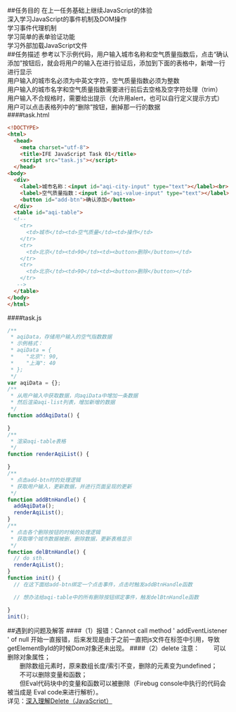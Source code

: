 ##任务目的
在上一任务基础上继续JavaScript的体验<br>
深入学习JavaScript的事件机制及DOM操作<br>
学习事件代理机制<br>
学习简单的表单验证功能<br>
学习外部加载JavaScript文件<br>
##任务描述
参考以下示例代码，用户输入城市名称和空气质量指数后，点击“确认添加”按钮后，就会将用户的输入在进行验证后，添加到下面的表格中，新增一行进行显示<br>
用户输入的城市名必须为中英文字符，空气质量指数必须为整数<br>
用户输入的城市名字和空气质量指数需要进行前后去空格及空字符处理（trim）<br>
用户输入不合规格时，需要给出提示（允许用alert，也可以自行定义提示方式）<br>
用户可以点击表格列中的“删除”按钮，删掉那一行的数据<br>
####task.html
```html
<!DOCTYPE>
<html>
  <head>
    <meta charset="utf-8">
    <title>IFE JavaScript Task 01</title>
    <script src="task.js"></script>
  </head>
<body>
  <div>
    <label>城市名称：<input id="aqi-city-input" type="text"></label><br>
    <label>空气质量指数：<input id="aqi-value-input" type="text"></label><br>
    <button id="add-btn">确认添加</button>
  </div>
  <table id="aqi-table">
  <!-- 
    <tr>
      <td>城市</td><td>空气质量</td><td>操作</td>
    </tr>
    <tr>
      <td>北京</td><td>90</td><td><button>删除</button></td>
    </tr>
    <tr>
      <td>北京</td><td>90</td><td><button>删除</button></td>
    </tr>
   -->
  </table>
</body>
</html>
```
####task.js
```javascript
/**
 * aqiData，存储用户输入的空气指数数据
 * 示例格式：
 * aqiData = {
 *    "北京": 90,
 *    "上海": 40
 * };
 */
var aqiData = {};
/**
 * 从用户输入中获取数据，向aqiData中增加一条数据
 * 然后渲染aqi-list列表，增加新增的数据
 */
function addAqiData() {

}
/**
 * 渲染aqi-table表格
 */
function renderAqiList() {

}
/**
 * 点击add-btn时的处理逻辑
 * 获取用户输入，更新数据，并进行页面呈现的更新
 */
function addBtnHandle() {
  addAqiData();
  renderAqiList();
}
/**
 * 点击各个删除按钮的时候的处理逻辑
 * 获取哪个城市数据被删，删除数据，更新表格显示
 */
function delBtnHandle() {
  // do sth.
  renderAqiList();
}
function init() {
  // 在这下面给add-btn绑定一个点击事件，点击时触发addBtnHandle函数

  // 想办法给aqi-table中的所有删除按钮绑定事件，触发delBtnHandle函数

}
init();
```
##遇到的问题及解答
####（1）报错：Cannot call method ' addEventListener ' of null
   开始一直报错，后来发现是由于之前一直把js文件在<head>标签中引用，导致getElementById的时候Dom对象还未出现。
####（2）delete 注意：
　　可以删除对象属性；<br>
　　删除数组元素时，原来数组长度/索引不变，删除的元素变为undefined；<br>
　　不可以删除变量和函数；<br>
　　但Eval代码块中的变量和函数可以被删除（Firebug console中执行的代码会被当成是 Eval code来进行解析）。<br>
详见：[深入理解Delete（JavaScript）](http://www.cnblogs.com/enein/archive/2012/08/23/2651312.html)
